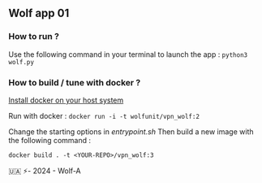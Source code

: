 ## Wolf app 01

### How to run ?
Use the following command in your terminal to launch the app :
```python3 wolf.py```

### How to build / tune with docker ?

[Install docker on your host system](https://docs.docker.com/engine/install/)

Run with docker :
```docker run -i -t wolfunit/vpn_wolf:2```

Change the starting options in *entrypoint.sh*
Then build a new image with the following command :
```
docker build . -t <YOUR-REPO>/vpn_wolf:3
```

🇺🇦 ⚡- 2024 - Wolf-A
